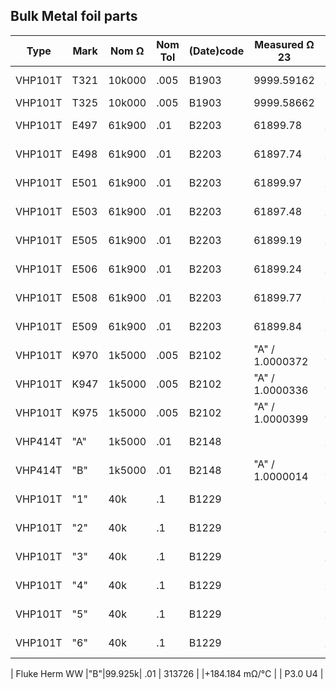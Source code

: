 
## Bulk Metal foil parts
| Type    | Mark  | Nom Ω   | Nom Tol |(Date)code| Measured Ω 23  | TCR 18-28 | Zero TCR at | Note    |
| ------- | ----  | ------- | ------- | -------- | -------------- | --------- | ----------- |---------|
| VHP101T | T321  | 10k000  |  .005   | B1903    |  9999.59162    | -2.6mΩ/°C |             |         |
| VHP101T | T325  | 10k000  |  .005   | B1903    |  9999.58662    | -4mΩ/°C   |             |         |
| VHP101T | E497  | 61k900  |  .01    | B2203    |    61899.78    | +10.6mΩ/°C|             |Used for Hamon Divider|
| VHP101T | E498  | 61k900  |  .01    | B2203    |    61897.74    | +7.1mΩ/°C |             |Used for Hamon Divider|
| VHP101T | E501  | 61k900  |  .01    | B2203    |    61899.97    | -17.7mΩ/°C|             |         |
| VHP101T | E503  | 61k900  |  .01    | B2203    |    61897.48    | +14.6mΩ/°C|             |Used for Hamon Divider|
| VHP101T | E505  | 61k900  |  .01    | B2203    |    61899.19    | -3.8mΩ/°C |             |         |
| VHP101T | E506  | 61k900  |  .01    | B2203    |    61899.24    | +2.3mΩ/°C |             |Used for Hamon Divider|
| VHP101T | E508  | 61k900  |  .01    | B2203    |    61899.77    | 0 ?!      | 21.6°C      |Used for Hamon Divider|
| VHP101T | E509  | 61k900  |  .01    | B2203    |    61899.84    | +2.0mΩ/°C |             |Used for Hamon Divider|
| VHP101T | K970  | 1k5000  |  .005   | B2102    |"A" / 1.0000372 |-1.08mΩ/°C |             |Y40781k50000V9L|
| VHP101T | K947  | 1k5000  |  .005   | B2102    |"A" / 1.0000336 |-1.67mΩ/°C |             |Y40781k50000V9L|
| VHP101T | K975  | 1k5000  |  .005   | B2102    |"A" / 1.0000399 |-0.96mΩ/°C |             |Y40781k50000V9L|
| VHP414T | "A"   | 1k5000  |  .01    | B2148    |                |-0.84mΩ/°C |             |Y00251K50000T9L|
| VHP414T | "B"   | 1k5000  |  .01    | B2148    |"A" / 1.0000014 |-1.28mΩ/°C |             |Y00251K50000T9L|
| VHP101T | "1"   | 40k     |  .1     | B1229    |                |+36.1mΩ/°C |             |signs of abuse, from hifi-szjxic|
| VHP101T | "2"   | 40k     |  .1     | B1229    |                |+30.5mΩ/°C |             |from hifi-szjxic|
| VHP101T | "3"   | 40k     |  .1     | B1229    |                |+27.3mΩ/°C |             |used for 10kΩ box, from hifi-szjxic|
| VHP101T | "4"   | 40k     |  .1     | B1229    |                |-10.2mΩ/°C |             |used for 10kΩ box, from hifi-szjxic|
| VHP101T | "5"   | 40k     |  .1     | B1229    |                |+17.0mΩ/°C |             |used for 10kΩ box, from hifi-szjxic|
| VHP101T | "6"   | 40k     |  .1     | B1229    |                |+27.4mΩ/°C |             |used for 10kΩ box, from hifi-szjxic|

| Fluke Herm WW |"B"|99.925k|  .01    | 313726   |                |+184.184 mΩ/°C |         | P3.0 U4  |